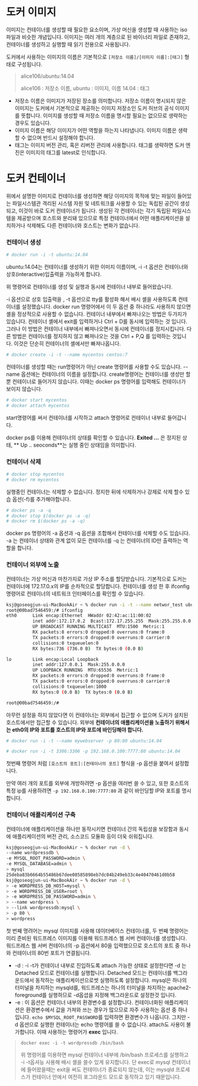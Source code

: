 # 도커 이미지
이미지는 컨테이너를 생성할 때 필요한 요소이며, 가상 머신을 생성할 때 사용하는 iso 파일과 비슷한 개념입니다. 이미지는 여러 개의 계층으로 된 바이너리 파일로 존재하고, 컨테이너를 생성하고 실행할 때 읽기 전용으로 사용됩니다.

도커에서 사용하는 이미지의 이름은 기본적으로 `[저장소 이름]/[이미지 이름]:[태그]` 형태로 구성됩니다.
> alice106/ubuntu:14.04
> 
> alice106 : 저장소 이름, ubuntu : 이미지, 이름 14.04 : 태그

- 저장소 이름은 이미지가 저장된 장소를 의미합니다. 저장소 이름이 명시되지 않은 이미지는 도커에서 기본적으로 제공하는 이미지 저장소인 도커 허브의 공식 이미지를 뜻합니다. 이미지를 생성할 때 저장소 이름을 명시할 필요는 없으므로 생략하는 경우도 있습니다.
- 이미지 이름은 해당 이미지가 어떤 역할을 하는지 나타냅니다. 이미지 이름은 생략할 수 없으며 반드시 설정해야 합니다.
- 태그는 이미지 버전 관리, 혹은 리버전 관리에 사용합니다. 태그를 생략하면 도커 엔진은 이미지의 태그를 latest로 인식합니다.

# 도커 컨테이너
위에서 설명한 이미지로 컨테이너를 생성하면 해당 이미지의 목적에 맞는 파일이 들어있는 파일시스템관 격리된 시스템 자원 및 네트워크를 사용할 수 있는 독립된 공간이 생성되고, 이것이 바로 도커 컨테이너가 됩니다. 생성된 각 컨테이너는 각기 독립된 파일시스템을 제공받으며 호스트와 분리돼 있으므로 특정 컨테이너에서 어떤 애플리케이션을 설치하거나 삭제해도 다른 컨테이너와 호스트는 변화가 없습니다.

### 컨테이너 생성
```bash
# docker run -i -t ubuntu:14.04
```
ubuntu:14.04는 컨테이너를 생성하기 위한 이미지 이름이며, -i -t 옵션은 컨테이너와 상호(interactive)입출력을 가능하게 합니다.

위 명령어로 컨테이너를 생성 및 실행과 동시에 컨테이너 내부로 들어왔습니다.

-i 옵션으로 상호 입출력을 , -t 옵션으로 tty를 활성화 해서 배시 셸을 사용하도록 컨테이너를 설정했습니다. docker run 명령어에서 이 두 옵션 중 하나라도 사용하지 않으면 셸을 정상적으로 사용할 수 없습니다. 컨테이너 내부에서 빠져나오는 방법은 두가지가 있습니다. 컨테이너 셸에서 exit를 입력하거나 Ctrl + D를 동시에 입력하는 것 입니다. 그러나 이 방법은 컨테이너 내부에서 빠져나오면서 동시에 컨테이너를 정지시킵니다. 다른 방법은 컨테이너를 정지하지 않고 빠져나오는 것을 Ctrl + P,Q 를 입력하는 것입니다. 이것은 단순히 컨테이너의 셸에서만 빠져나옵니다.


```bash
# docker create -i -t --name mycentos centos:7
```
컨테이너를 생성할 때는 run명령어가 아닌 create 명령어를 사용할 수도 있습니다. --name 옵션에는 컨테이너의 이름을 설정합니다. create명령어는 컨테이너를 생성만 할 뿐 컨테이너로 들어가지 않습니다. 이때는 docker ps 명령어를 입력해도 컨테이너가 보이지 않습니다.

```bash
# docker start mycentos
# docker attach mycentos
```
start명령어를 써서 컨테이너를 시작하고 attach 명령어로 컨테이너 내부로 들어갑니다.

docker ps를 이용해 컨테이너의 상태를 확인할 수 있습니다. **Exited ...** 은 정지된 상태, ** Up .. seoconds**는 실행 중인 상태임을 의미합니다.

### 컨테이너 삭제
```bash
# docker stop mycentos
# docker rm mycentos
```

실행중인 컨테이너는 삭제할 수 없습니다. 정지한 뒤에 삭제하거나 강제로 삭제 할수 있습 옵션(-f)를 추가해야합니다.

```bash
# docker ps -a -q
# docker stop $(docker ps -a -q)
# docker rm $(docker ps -a -q)
```
docker ps 명령어의 -a 옵션과 -q 옵션을 조합해서 컨테이너를 삭제할 수도 있습니다. -a 는 컨테이너 상태와 관계 없이 모든 컨테이너를 -q 는 컨테이너의 ID만 출력하는 역할을 합니다.

### 컨테이너 외부에 노출
컨테이너는 가상 머신과 마찬가지로 가상 IP 주소를 할당받습니다. 기본적으로 도커는 컨테이너에 172.17.0.x의 IP를 순차적으로 할당합니다. 컨테이너를 생성 한 후 ifconfig 명령어로 컨테이너의 네트워크 인터페이스를 확인할 수 있습니다.
```bash
ksj@goseogjun-ui-MacBookAir ~ % docker run -i -t --name networ_test ubuntu:14.04
root@00bad7546459:/# ifconfig
eth0      Link encap:Ethernet  HWaddr 02:42:ac:11:00:02
          inet addr:172.17.0.2  Bcast:172.17.255.255  Mask:255.255.0.0
          UP BROADCAST RUNNING MULTICAST  MTU:1500  Metric:1
          RX packets:8 errors:0 dropped:0 overruns:0 frame:0
          TX packets:0 errors:0 dropped:0 overruns:0 carrier:0
          collisions:0 txqueuelen:0
          RX bytes:736 (736.0 B)  TX bytes:0 (0.0 B)

lo        Link encap:Local Loopback
          inet addr:127.0.0.1  Mask:255.0.0.0
          UP LOOPBACK RUNNING  MTU:65536  Metric:1
          RX packets:0 errors:0 dropped:0 overruns:0 frame:0
          TX packets:0 errors:0 dropped:0 overruns:0 carrier:0
          collisions:0 txqueuelen:1000
          RX bytes:0 (0.0 B)  TX bytes:0 (0.0 B)

root@00bad7546459:/#
```
아무런 설정을 하지 않았다면 이 컨테이너는 외부에서 접근할 수 없으며 도커가 설치된 호스트에서만 접근할 수 있습니다. 외부에 **컨테이너의 애플리케이션을 노출하기 위해서는 eth0의 IP와 포트를 호스트의 IP와 포트에 바인딩해야 합니다.**

```bash
# docker run -i -t --name mywebserver -p 80:80 ubuntu:14.04

# docker run -i -t 3306:3306 -p 192.168.0.100:7777:80 ubuntu:14.04
```
첫번째 명령어 처럼 `[호스트의 포트]:[컨테이너의 포트]` 형식을 -p 옵션을 붙여서 설정합니다.

만약 여러 개의 포트를 외부에 개방하려면 -p 옵션을 여러번 쓸 수 있고, 또한 호스트의 특정 ip를 사용하려면 `-p 192.168.0.100:7777:80` 과 같이 바인딩할 IP와 포트를 명시합니다.


### 컨테이너 애플리케이션 구축
컨테이너에 애플리케이션을 하나만 동작시키면 컨테이너 간의 독립성을 보장함과 동시에 애플리케이션의 버전 관리, 소스코드 모듈화 등이 더욱 쉬워집니다.
```bash
ksj@goseogjun-ui-MacBookAir ~ % docker run -d \
--name wordpressdb \
-e MYSQL_ROOT_PASSWORD=admin \
-e MYSQL_DATABASE=admin \
> mysql
25deba83b6664b55486b67dee08585898eb7dc04b249eb33c4e40470461d0b58
ksj@goseogjun-ui-MacBookAir ~ % docker run -d \
> -e WORDPRESS_DB_HOST=mysql \
> -e WORDPRESS_DB_USER=root \
> -e WORDPRESS_DB_PASSWORD=admin \
> --name wordpress \
> --link wordpressdb:mysql \
> -p 80 \
> wordpress
```
첫 번째 명려어는 mysql 이미지를 사용해 데이터베이스 컨테이너를, 두 번째 명령어는 미리 준비된 워드프레스 이미지를 이용해 워드프레스 웹 서버 컨테이너를 생성합니다. 워드프레스 웹 서버 컨테이너의 -p 옵션에서 80을 입력했으므로 호스트의 포트 중 하나와 컨테이너의 80번 포트가 연결됩니다.

- -d : -i -t가 컨테이너 내부로 진입하도록 attach 가능한 상태로 설정한다면 -d 는 Detached 모드로 컨테이너를 실행합니다. Detached 모드는 컨테이너를 백그라운드에서 동작하는 애플리케이션으로썻 실행하도록 설정합니다. mysql은 하나의 터미널을 차지하는 mysqld를, 워드프레스는 하나의 터미널을 차지하는 apache2-foreground를 실행하므로 -d옵셥을 지정해 백그라운드로 설정한것 입니다.
- -e : 이 옵션은 컨테이너 내부의 환경변수를 설정합니다. 컨테이너화된 애플리케이션은 환경변수에서 값을 가져와 쓰는 경우가 많으므로 자주 사용하는 옵션 중 하나입니다. `echo $MYSQL_ROOT_PASSWORD`를 입력하면 환경변수가 나옵니다. 그치만 -d 옵션으로 실행한 컨테이너는 echo 명령어를 쓸 수 없습니다. attach도 사용이 불가합니다. 이때 사용하는 명령어가 **exec** 입니다.
> `docker exec -i -t wordpressdb /bin/bash`
>
> 위 명령어를 이용하면 mysql 컨테이너 내부에 /bin/bash 프로세스를 실행하고 -i -t옵셔능 사용해 배시 셸을 쓸수 있게 유지합니다. 단 exec로 mysql 컨테이너에 들어왔을때는 exit을 써도 컨테이너가 종료되지 않는데, 이는 mysqld 프로세스가 컨테이너 안에서 여전히 포그라운드 모드로 동작하고 있기 때문입니다.